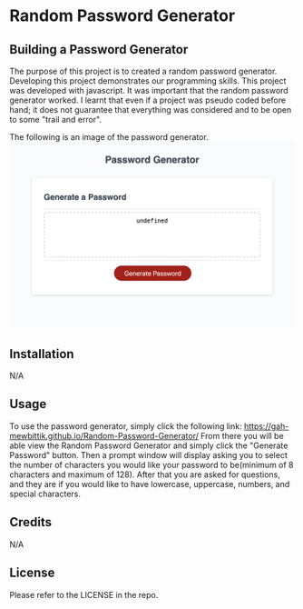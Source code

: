 # Random Password Generator

## Building a Password Generator

The purpose of this project is to created a random password generator. Developing this project demonstrates our programming skills.
This project was developed with javascript. It was important that the random password generator worked. I learnt that even if a project was pseudo coded before hand; it does not guarantee that everything was considered and to be open to some "trail and error".  

The following is an image of the password generator.
![Alt text](./assets/images/rand-pwd-gen.png) 



## Installation

N/A

## Usage

To use the password generator, simply click the following link: https://gah-mewbittik.github.io/Random-Password-Generator/
From there you will be able view the Random Password Generator and simply click the "Generate Password" button. Then a prompt window will display asking you
to select the number of characters you would like your password to be(minimum of 8 characters and maximum of 128). After that you are asked for questions, and they
are if you would like to have lowercase, uppercase, numbers, and special characters. 

## Credits

N/A

## License

Please refer to the LICENSE in the repo.
